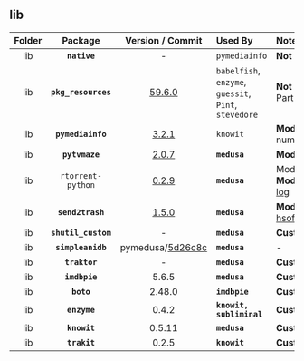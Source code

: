 ## lib
Folder | Package | Version / Commit | Used By | Notes / Modules
:----: | :-----: | :--------------: | :------ | :--------------
lib | **`native`** | - | `pymediainfo` | **Not a package**
lib | **`pkg_resources`** | [59.6.0](https://pypi.org/project/setuptools/59.6.0/) | `babelfish`, `enzyme`, `guessit`, `Pint`, `stevedore` | **Not a package**<br>Part of `setuptools`
lib | **`pymediainfo`** | [3.2.1](https://pypi.org/project/pymediainfo/3.2.1/) | `knowit` | **Modified**: Version number fixed
lib | **`pytvmaze`** | [2.0.7](https://pypi.org/project/pytvmaze/2.0.7/) | **`medusa`** | **Modified**: [#1706](https://github.com/pymedusa/Medusa/pull/1706)
lib | `rtorrent-python` | [0.2.9](https://pypi.org/project/rtorrent-python/0.2.9/) | **`medusa`** | Module: `rtorrent`<br>**Modified**: [commit log](https://github.com/pymedusa/Medusa/commits/master/lib/rtorrent)
lib | **`send2trash`** | [1.5.0](https://pypi.org/project/Send2Trash/1.5.0/) | **`medusa`** | **Modified**: Applied [hsoft/send2trash#33](https://github.com/hsoft/send2trash/pull/33)
lib | **`shutil_custom`** | - | **`medusa`** | **Custom**
lib | **`simpleanidb`** | pymedusa/[5d26c8c](https://github.com/pymedusa/simpleanidb/tree/5d26c8c146891225c05651821ef34ced0c118221) | **`medusa`** | -
lib | **`traktor`** | - | **`medusa`** | **Custom**
lib | **`imdbpie`** | 5.6.5 | **`medusa`** | **Custom**
lib | **`boto`** | 2.48.0 | **`imdbpie`** | **Custom**
lib | **`enzyme`** | 0.4.2 | **`knowit, subliminal`** | **Custom**
lib | **`knowit`** | 0.5.11 | **`medusa`** | **Custom**
lib | **`trakit`** | 0.2.5 | **`knowit`** | **Custom**
